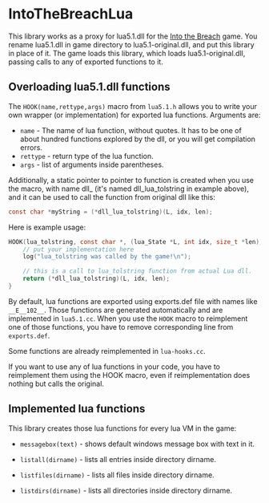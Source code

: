 # IntoTheBreachLua

This library works as a proxy for lua5.1.dll for the [Into the Breach] game.
You rename lua5.1.dll in game directory to lua5.1-original.dll, and put this library in place of it.
The game loads this library, which loads lua5.1-original.dll, passing calls to any of exported functions to it.

## Overloading lua5.1.dll functions
The ```HOOK(name,rettype,args)``` macro from ```lua5.1.h``` allows you to write your own wrapper (or implementation) for exported lua functions.
Arguments are:
 - ```name``` - The name of lua function, without quotes. It has to be one of about hundred functions explored by the dll, or you will get compilation errors.
- ```rettype``` - return type of the lua function.
- ```args``` - list of arguments inside parentheses.

Additionally, a static pointer to pointer to function is created when you use the macro, with name dll_<name> (it's named dll_lua_tolstring in example above), and it can be used to call the function from original dll like this:

```c
const char *myString = (*dll_lua_tolstring)(L, idx, len);
```

Here is example usage:
```c
HOOK(lua_tolstring, const char *, (lua_State *L, int idx, size_t *len)) {
	// put your implementation here
	log("lua_tolstring was called by the game!\n");

	// this is a call to lua_tolstring function from actual Lua dll.
	return (*dll_lua_tolstring)(L, idx, len);
}
```

By default, lua functions are exported using exports.def file with names like ```__E__102__```. Those functions are generated automatically and are implemented in ```lua5.1.cc```. When you use the ```HOOK``` macro to reimplement one of those functions, you have to remove corresponding line from ```exports.def```.

Some functions are already reimplemented in ```lua-hooks.cc```.

If you want to use any of lua functions in your code, you have to reimplement them using the HOOK macro, even if reimplementation does nothing but calls the original.

## Implemented lua functions
This library creates those lua functions for every lua VM in the game:
 - ```messagebox(text)``` - shows default windows message box with text in it.
 - ```listall(dirname)``` - lists all entries inside directory dirname.
 - ```listfiles(dirname)``` - lists all files inside directory dirname.
 - ```listdirs(dirname)``` - lists all directories inside directory dirname.


   [Into the Breach]: <https://subsetgames.com/itb.html>
